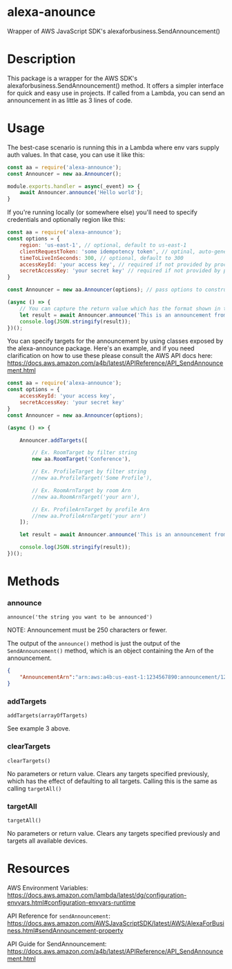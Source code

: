 # alexa-anounce
Wrapper of AWS JavaScript SDK's alexaforbusiness.SendAnnouncement()

# Description

This package is a wrapper for the AWS SDK's alexaforbusiness.SendAnnouncement() method.  It offers a simpler interface for quick and easy use in projects.  If called from a Lambda, you can send an announcement in as little as 3 lines of code.

# Usage
The best-case scenario is running this in a Lambda where env vars supply auth values.  In that case, you can use it like this:

```javascript
const aa = require('alexa-announce');
const Announcer = new aa.Announcer();

module.exports.handler = async(_event) => {
    await Announcer.announce('Hello world');
}
```

If you're running locally (or somewhere else) you'll need to specify credentials and optionally region like this:

```javascript
const aa = require('alexa-announce');
const options = {
    region: 'us-east-1', // optional, default to us-east-1
    clientRequestToken: 'some idempotency token', // optinal, auto-generated if omitted
    timeToLiveInSeconds: 300, // optional, default to 300
    accessKeyId: 'your access key', // required if not provided by process.env
    secretAccessKey: 'your secret key' // required if not provided by process.env
}

const Announcer = new aa.Announcer(options); // pass options to constructor

(async () => {
    // You can capture the return value which has the format shown in the Output section
    let result = await Announcer.announce('This is an announcement from alexa announce');
    console.log(JSON.stringify(result));
})();
```

You can specify targets for the announcement by using classes exposed by the alexa-announce package.  Here's an example, and if you need clarification on how to use these please consult the AWS API docs here: https://docs.aws.amazon.com/a4b/latest/APIReference/API_SendAnnouncement.html

```javascript
const aa = require('alexa-announce');
const options = {
    accessKeyId: 'your access key',
    secretAccessKey: 'your secret key'
}
const Announcer = new aa.Announcer(options);

(async () => {

    Announcer.addTargets([

        // Ex. RoomTarget by filter string
        new aa.RoomTarget('Conference'),

        // Ex. ProfileTarget by filter string
        //new aa.ProfileTarget('Some Profile'),

        // Ex. RoomArnTarget by room Arn
        //new aa.RoomArnTarget('your arn'),

        // Ex. ProfileArnTarget by profile Arn
        //new aa.ProfileArnTarget('your arn')
    ]);

    let result = await Announcer.announce('This is an announcement from alexa announce');

    console.log(JSON.stringify(result));
})();
```

# Methods

### announce
`announce('the string you want to be announced')`

NOTE: Announcement must be 250 characters or fewer.

The output of the `announce()` method is just the output of the `SendAnnouncement()` method, which is an object containing the Arn of the announcement.

```json
{
    "AnnouncementArn":"arn:aws:a4b:us-east-1:1234567890:announcement/123abc/lotsofstuff"
}
```
### addTargets
`addTargets(arrayOfTargets)`

See example 3 above.

### clearTargets
`clearTargets()`

No parameters or return value.  Clears any targets specified previously, which has the effect of defaulting to all targets.  Calling this is the same as calling `targetAll()`

### targetAll
`targetAll()`

No parameters or return value.  Clears any targets specified previously and targets all available devices.

# Resources
AWS Environment Variables: https://docs.aws.amazon.com/lambda/latest/dg/configuration-envvars.html#configuration-envvars-runtime

API Reference for `sendAnnouncement`: https://docs.aws.amazon.com/AWSJavaScriptSDK/latest/AWS/AlexaForBusiness.html#sendAnnouncement-property

API Guide for SendAnnouncement: https://docs.aws.amazon.com/a4b/latest/APIReference/API_SendAnnouncement.html